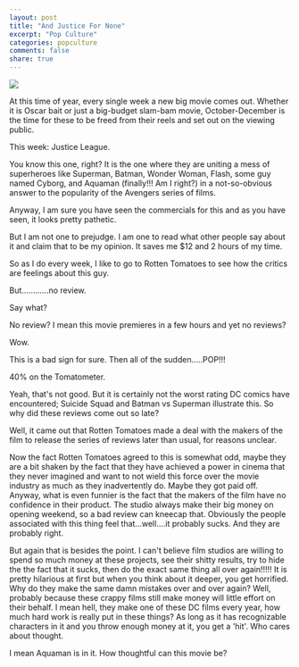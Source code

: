 ```yaml
---
layout: post
title: "And Justice For None"
excerpt: "Pop Culture"
categories: popculture
comments: false
share: true
---
```


![](http://www.justiceleaguethemovie.com/img/gallery/img01.jpg)



At this time of year, every single week a new big movie comes out. Whether it is Oscar bait or just a big-budget slam-bam movie, October-December is the time for these to be freed from their reels and set out on the viewing public.


This week: Justice League.


You know this one, right? It is the one where they are uniting a mess of superheroes like Superman, Batman, Wonder Woman, Flash, some guy named Cyborg, and Aquaman (finally!!! Am I right?) in a not-so-obvious answer to the popularity of the Avengers series of films.


Anyway, I am sure you have seen the commercials for this and as you have seen, it looks pretty pathetic.

But I am not one to prejudge. I am one to read what other people say about it and claim that to be my opinion. It saves me $12 and 2 hours of my time.



So as I do every week, I like to go to Rotten Tomatoes to see how the critics are feelings about this guy.



But............no review. 


Say what?

No review? I mean this movie premieres in a few hours and yet no reviews? 


Wow.


This is a bad sign for sure. Then all of the sudden.....POP!!!

40% on the Tomatometer.

Yeah, that's not good. But it is certainly not the worst rating DC comics have encountered; Suicide Squad and Batman vs Superman illustrate this. So why did these reviews come out so late?


Well, it came out that Rotten Tomatoes made a deal with the makers of the film to release the series of reviews later than usual, for reasons unclear.


Now the fact Rotten Tomatoes agreed to this is somewhat odd, maybe they are a bit shaken by the fact that they have achieved a power in cinema that they never imagined and want to not wield this force over the movie industry as much as they inadvertently do. Maybe they got paid off. Anyway, what is even funnier is the fact that the makers of the film have no confidence in their product. The studio always make their big money on opening weekend, so a bad review can kneecap that. Obviously the people associated with this thing feel that...well....it probably sucks. And they are probably right. 


But again that is besides the point. I can't believe film studios are willing to spend so much money at these projects, see their shitty results, try to hide the the fact that it sucks, then do the exact same thing all over again!!!!! It is pretty hilarious at first but when you think about it deeper, you get horrified. Why do they make the same damn mistakes over and over again? Well, probably because these crappy films still make money will little effort on their behalf. I mean hell, they make one of these DC films every year, how much hard work is really put in these things? As long as it has recognizable characters in it and you throw enough money at it, you get a 'hit'. Who cares about thought. 


I mean Aquaman is in it. How thoughtful can this movie be?










